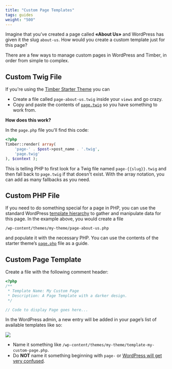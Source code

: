 ```yaml
---
title: "Custom Page Templates"
tags: guides
weight: "500"
---
```


Imagine that you’ve created a page called **«About Us»** and WordPress has given it the slug `about-us`. How would you create a custom template just for this page?

There are a few ways to manage custom pages in WordPress and Timber, in order from simple to complex.

## Custom Twig File

If you're using the [Timber Starter Theme](https://github.com/timber/starter-theme) you can 

* Create a file called `page-about-us.twig` inside your `views` and go crazy.
* Copy and paste the contents of [`page.twig`](https://github.com/timber/starter-theme/blob/master/templates/page.twig) so you have something to work from.

**How does this work?**

In the `page.php` file you'll find this code:

```php
<?php
Timber::render( array(
    'page-' . $post->post_name . '.twig',
    'page.twig'
), $context );
```

This is telling PHP to first look for a Twig file named `page-{{slug}}.twig` and then fall back to `page.twig` if that doesn't exist. With the array notation, you can add as many fallbacks as you need.

## Custom PHP File

If you need to do something special for a page in PHP, you can use the standard WordPress [template hierarchy](http://codex.wordpress.org/Template_Hierarchy) to gather and manipulate data for this page. In the example above, you would create a file

`/wp-content/themes/my-theme/page-about-us.php`

and populate it with the necessary PHP. You can use the contents of the starter theme’s [`page.php`](https://github.com/timber/starter-theme/blob/master/page.php) file as a guide.

## Custom Page Template

Create a file with the following comment header:

```php
<?php
/**
 * Template Name: My Custom Page
 * Description: A Page Template with a darker design.
 */

// Code to display Page goes here...
```

In the WordPress admin, a new entry will be added in your page’s list of available templates like so:

![](http://codex.wordpress.org/images/thumb/a/a3/page-templates-pulldown-screenshot.png/180px-page-templates-pulldown-screenshot.png)

* Name it something like `/wp-content/themes/my-theme/template-my-custom-page.php`.
* Do **NOT** name it something beginning with `page-` or [WordPress will get very confused](http://jespervanengelen.com/page-templates-in-wordpress-template-hierarchy/).
